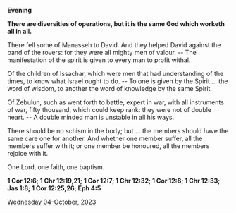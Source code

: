 **Evening**

**There are diversities of operations, but it is the same God which worketh all in all.**
 
There fell some of Manasseh to David. And they helped David against the band of the rovers: for they were all mighty men of valour. -- The manifestation of the spirit is given to every man to profit withal.
 
Of the children of Issachar, which were men that had understanding of the times, to know what Israel ought to do. -- To one is given by the Spirit ... the word of wisdom, to another the word of knowledge by the same Spirit.
 
Of Zebulun, such as went forth to battle, expert in war, with all instruments of war, fifty thousand, which could keep rank: they were not of double heart. -- A double minded man is unstable in all his ways.
 
There should be no schism in the body; but ... the members should have the same care one for another. And whether one member suffer, all the members suffer with it; or one member be honoured, all the members rejoice with it.
 
One Lord, one faith, one baptism.  

**1 Cor 12:6; 1 Chr 12:19,21; 1 Cor 12:7; 1 Chr 12:32; 1 Cor 12:8; 1 Chr 12:33; Jas 1:8; 1 Cor 12:25,26; Eph 4:5**

[Wednesday 04-October, 2023](https://t.me/daily_light)
